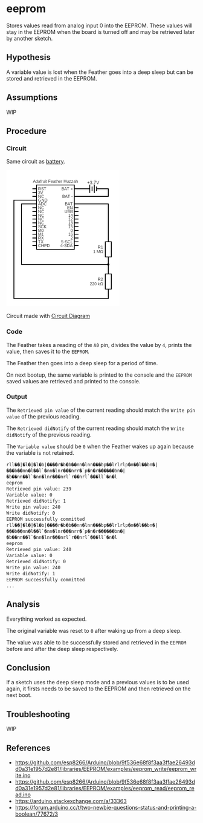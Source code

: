# eeprom

Stores values read from analog input 0 into
the EEPROM. These values will stay in the
EEPROM when the board is turned off and may
be retrieved later by another sketch.

## Hypothesis

A variable value is lost when the Feather goes into a deep sleep
 but can be stored and retrieved in the EEPROM.

## Assumptions

WIP

## Procedure

### Circuit

Same circuit as [battery](../battery).

![](../battery/images/circuit.png)

Circuit made with [Circuit Diagram](https://www.circuit-diagram.org/)

### Code

The Feather takes a reading of the `A0` pin, divides the value by `4`, prints the value, then saves it to the `EEPROM`.

The Feather then goes into a deep sleep for a period of time.

On next bootup, the same variable is printed to the console and the `EEPROM` saved values are retrieved and printed to the console.

### Output

The `Retrieved pin value` of the current reading should match the `Write pin value` of the
previous reading.

The `Retrieved didNotify` of the current reading should match the `Write didNotify` of the
previous reading.

The `Variable value` should be `0` when the Feather wakes up again because the
variable is not retained.

```shell
rll��|�l�|�l�b|����r�b�b��nn�lnn���bp��lrlrlp�n��l��bn�|���b��nn�l��l`�nn�lnr���nrr�`p�n�r������bn�|�b��nn��l`�nn�lnr���nrl`r��nrl`���ll`�n�l
eeprom
Retrieved pin value: 239
Variable value: 0
Retrieved didNotify: 1
Write pin value: 240
Write didNotify: 0
EEPROM successfully committed
rll��|�l�|�l�b|����r�b�b��nn�lnn���bp��lrlrlp�n��l��bn�|���b��nn�l��l`�nn�lnr���nrr�`p�n�r������bn�|�b��nn��l`�nn�lnr���nrl`r��nrl`���ll`�n�l
eeprom
Retrieved pin value: 240
Variable value: 0
Retrieved didNotify: 0
Write pin value: 240
Write didNotify: 1
EEPROM successfully committed
...
```

## Analysis

Everything worked as expected.

The original variable was reset to `0` after waking up from a deep sleep.

The value was able to be successfully stored and retrieved in the `EEPROM`
before and after the deep sleep respectively.

## Conclusion

If a sketch uses the deep sleep mode and a previous values is to be used again,
 it firsts needs to be saved to the EEPROM and then retrieved on the next boot.

## Troubleshooting

WIP

## References
- https://github.com/esp8266/Arduino/blob/9f536e68f8f3aa3ffae26493dd0a31e1957d2e81/libraries/EEPROM/examples/eeprom_write/eeprom_write.ino
- https://github.com/esp8266/Arduino/blob/9f536e68f8f3aa3ffae26493dd0a31e1957d2e81/libraries/EEPROM/examples/eeprom_read/eeprom_read.ino
- https://arduino.stackexchange.com/a/33363
- https://forum.arduino.cc/t/two-newbie-questions-status-and-printing-a-boolean/77672/3
